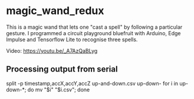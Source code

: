 # magic_wand_redux
 
This is a magic wand that lets one "cast a spell" by following a particular gesture. I programmed a circuit playground bluefruit with Arduino, Edge Impulse and Tensorflow Lite to recognise three spells.

Video: https://youtu.be/_A7AzQaBLyg

## Processing output from serial

split -p timestamp,accX,accY,accZ up-and-down.csv up-down-
for i in up-down-*; do mv "$i" "$i.csv"; done

